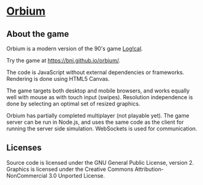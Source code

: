 [Orbium](http://bni.github.com/orbium)
================================

About the game
---------------------------------------
Orbium is a modern version of the 90's game [Log!cal](http://hol.abime.net/906).

Try the game at <https://bni.github.io/orbium/>.

The code is JavaScript without external dependencies or frameworks. Rendering is done using HTML5 Canvas.

The game targets both desktop and mobile browsers, and works equally well with mouse as with touch input (swipes). Resolution independence is done by selecting an optimal set of resized graphics.

Orbium has partially completed multiplayer (not playable yet). The game server can be run in Node.js, and uses the same code as the client for running the server side simulation. WebSockets is used for communication.

Licenses
----------------------------------------
Source code is licensed under the GNU General Public License, version 2.
Graphics is licensed under the Creative Commons Attribution-NonCommercial 3.0 Unported License.
